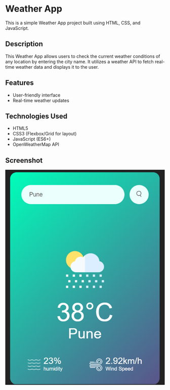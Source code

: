 # Weather App

This is a simple Weather App project built using HTML, CSS, and JavaScript.

## Description
    
This Weather App allows users to check the current weather conditions of any location by entering the city name. It utilizes a weather API to fetch real-time weather data and displays it to the user.

## Features

- User-friendly interface
- Real-time weather updates

## Technologies Used

- HTML5
- CSS3 (Flexbox/Grid for layout)
- JavaScript (ES6+)
- OpenWeatherMap API

## Screenshot
<img src="WeatherApp.PNG">
